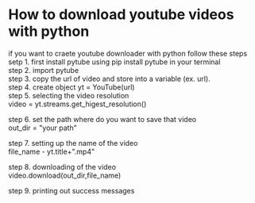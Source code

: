 <h1> How to download youtube videos with python </h1>


if you want to craete youtube downloader with python follow these steps <br>
setp 1. first install pytube using pip install pytube in your terminal<br>
step 2. import pytube <br>
step 3. copy the url of video and store into a variable (ex. url).<br>
step 4. create object yt = YouTube(url)<br>
step 5. selecting the video resolution <br>
     video = yt.streams.get_higest_resolution()<br>

step 6. set the path where do you want to save that video<br>
  out_dir = "your path"<br>

step 7. setting up the name of the video<br>
     file_name - yt.title+".mp4"<br>

step 8. downloading of the video<br>
     video.download(out_dir,file_name)<br>

step 9. printing out success messages<br>
